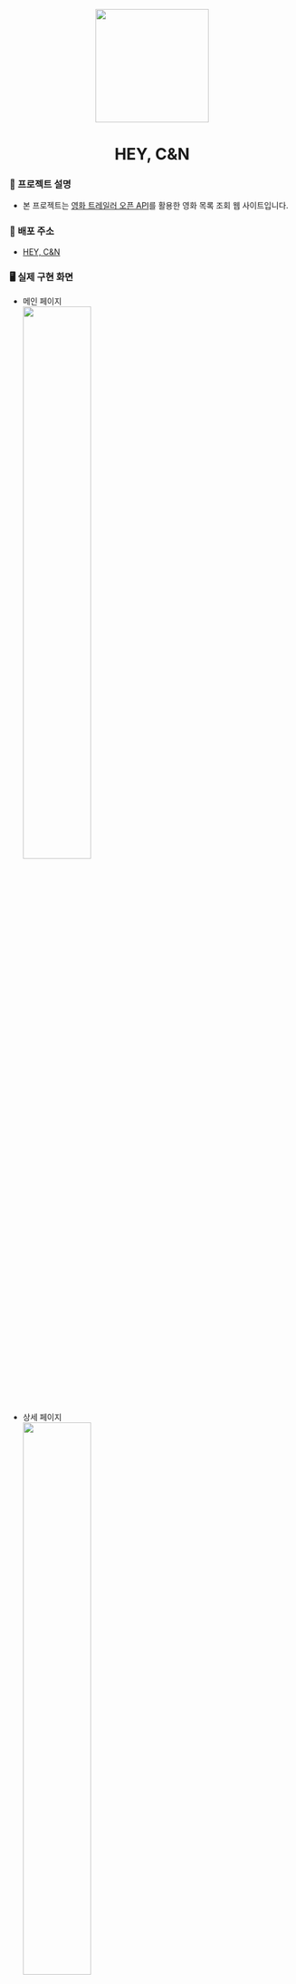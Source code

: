 <p align="middle"><img src="https://user-images.githubusercontent.com/112946860/227723084-e3f970c6-fe4d-455b-98b0-c017d0643937.svg" width='200' /></p>
<h1 align="middle">HEY, C&N</h1>

### 🚩 프로젝트 설명
- 본 프로젝트는 [영화 트레일러 오픈 API](https://developers.themoviedb.org/3/movies/get-movie-details)를 활용한 영화 목록 조회 웹 사이트입니다.

### 🚀 배포 주소
- [HEY, C&N](https://main--fancy-arithmetic-d1aed8.netlify.app/)

### 🖥️ 실제 구현 화면
- 메인 페이지 <br /><img src="https://user-images.githubusercontent.com/112946860/227723988-11485e76-ac03-4796-8fac-7dbe3f957d9f.png" width="50%"/>
- 상세 페이지<br /><img src="https://user-images.githubusercontent.com/112946860/227724168-4a33aeb1-2cae-4910-b6d7-afe92eeb2f43.png" width="50%"/>
- 리스트 페이지(인기있는, 현재 상영중인, 개봉 예정작, 평점순)<br /><img src="https://user-images.githubusercontent.com/112946860/227724427-e1629ab5-e89b-4fde-9270-9e90fc63e527.png" width="50%" />
- 검색 결과 페이지<br /><img src="https://user-images.githubusercontent.com/112946860/227724694-4429b616-9c6e-4009-a055-b31d07ff77ef.png" width="50%"/>

### 🔥 프로그래밍 및 기능 요구사항
- react-query를 사용하여 데이터를 캐싱할 것
- 로딩 중에는 skeleton UI를 나타낼 것
- 목록을 불러올 때는 react-query의 useInfiniteQuery를 사용하여 무한 스크롤링으로 불러올 것
- 페이지
  - 리스트 페이지
    - 각 영화의 평점 및 짧은 미리보기(소개)가 나타나야 함
    - 미리보기는 길이가 길다면 특정 글자수를 넘어가면 ...으로 표시할 수 있도록 UI를 고려할 것
  - 상세 페이지
    - 비디오가 있는 경우, 페이지 진입 시 자동으로 비디오 플레이
    - 제목, 포스터, 별점, 제작 연도, 장르 데이터 활용해서 UI 표기
    - 그 외의 데이터 추가 활용 여부는 자유
  - search
    - 제목, 포스터, 미리보기(소개), 별점
    - 포스터 없는 경우, 대체 이미지 사

### 🌳 프로젝트 폴더 구조
```
src
│  App.js
│  index.js
│
├─Apis
│      index.js
│      movieApi.js
│
├─Atoms
│      sidebar.atom.js
│
├─Components
│  ├─IconBox
│  │      IconBox.js
│  │      IconBox.style.js
│  │
│  ├─Layouts
│  │  │  index.js
│  │  │
│  │  ├─Footer
│  │  │  │  Footer.js
│  │  │  │
│  │  │  └─TopButton
│  │  │          TopButton.js
│  │  │
│  │  └─Header
│  │      │  Header.js
│  │      │
│  │      └─SideBar
│  │              SideBar.js
│  │
│  └─Skeleton
│          Skeleton.js
│
├─Consts
│      category-title.js
│      query-key.js
│
├─Hooks
│  └─Queries
│          @config.js
│          get-category.js
│          get-detail.js
│          get-search.js
│          get-trailer.js
│
├─Pages
│  ├─Detail
│  │  │  index.js
│  │  │
│  │  └─Components
│  │          StarEval.js
│  │          Video.js
│  │
│  ├─Home
│  │  │  index.js
│  │  │
│  │  └─Components
│  │          Search.js
│  │          Section.js
│  │
│  ├─List
│  │  │  index.js
│  │  │
│  │  └─Components
│  │          Information.js
│  │          Section.js
│  │
│  └─SearchResult
│          index.js
│
├─Routes
│      routing.js
│
├─Styles
│      common.js
│      global.js
│      theme.js
│
└─Utils
        isMobile.js
```

### 👨‍👩‍👧‍👦 팀원 소개 및 역할
빈태찬 | 김도은 | 윤동영 | 이하늘 | 이주홍
|:--:|:--:|:--:|:--:|:--:|
[beenbin](https://github.com/showme0241) | [Doeunnkimm](https://github.com/Doeunnkimm) | [JacobYoon97](https://github.com/JacobYoon97) | [twosky0202](https://github.com/twosky0202) | [LEE JUHONG](https://github.com/dlwnghd)
PM, <br/>전체 UXUI, <br />상세 페이지 조회 기능 | API 모듈화, <br>react-query로 쿼리 훅 함수 정의, <br>메인 페이지 조회 기능 | 무한 스크롤링 기능, <br> 상세 리스트 페이지 조회 기능, <br>메인 및 상세 페이지 UI 참여 | 검색 기능,<br> 검색 결과 조회 기능 | - |

### ⚒️ 사용 기술 스텍
기술 스택 | 종류
|:--|:--|
**언어** |  <img  width="60" src="https://user-images.githubusercontent.com/112946860/225957694-7e3b3669-9216-4271-a7c8-555c8976368b.png" /><br />Javascript
**프론트엔드** | <img width="60" src="https://user-images.githubusercontent.com/112946860/225957071-10a74540-d7b5-457c-821e-91547e62a429.png" /><br />React

사용 라이브러리 | 사용한 부분
|:--|:--|
**styled-components** | 스타일 컴포넌트 구성 시 사용
**react-router-dom** | URL에 따라 화면을 렌더링 시 사용
**axios** | api를 통한 비동기 통신 시 사용
**recoil** | 전역 상태 관리 시 사용
**react-query** | 데이터 관리 라이브러리

### 🤝 협업 
* [Notion](https://legend-asiago-8af.notion.site/e7b571d087054fb6a3d0ef9208674887)
